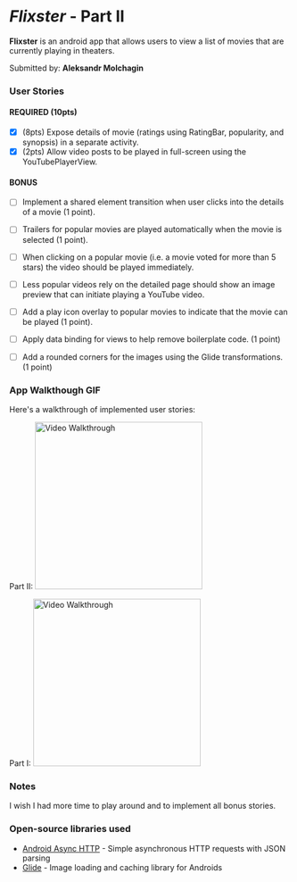 # *Flixster* - Part II

**Flixster** is an android app that allows users to view a list of movies that are currently playing in theaters.

Submitted by: **Aleksandr Molchagin**

### User Stories

#### REQUIRED (10pts)

- [x] (8pts) Expose details of movie (ratings using RatingBar, popularity, and synopsis) in a separate activity.
- [x] (2pts) Allow video posts to be played in full-screen using the YouTubePlayerView.

#### BONUS
- [ ] Implement a shared element transition when user clicks into the details of a movie (1 point).
- [ ] Trailers for popular movies are played automatically when the movie is selected (1 point).
- [ ] When clicking on a popular movie (i.e. a movie voted for more than 5 stars) the video should be played immediately.
- [ ] Less popular videos rely on the detailed page should show an image preview that can initiate playing a YouTube video.
- [ ] Add a play icon overlay to popular movies to indicate that the movie can be played (1 point).
- [ ] Apply data binding for views to help remove boilerplate code. (1 point)
- [ ] Add a rounded corners for the images using the Glide transformations. (1 point)


### App Walkthough GIF

Here's a walkthrough of implemented user stories:

Part II:
<img src='Walkthrough2.gif' title='Video Walkthrough' width='300' alt='Video Walkthrough' />

Part I:
<img src='Walkthrough1.gif' title='Video Walkthrough' width='300' alt='Video Walkthrough' />

### Notes
I wish I had more time to play around and to implement all bonus stories.

### Open-source libraries used

- [Android Async HTTP](https://github.com/codepath/CPAsyncHttpClient) - Simple asynchronous HTTP requests with JSON parsing
- [Glide](https://github.com/bumptech/glide) - Image loading and caching library for Androids